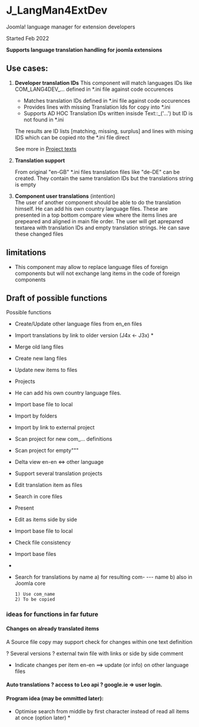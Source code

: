 # J_LangMan4ExtDev

Joomla! language manager for extension developers

Started Feb 2022

**Supports language translation handling for joomla extensions**

## Use cases:

1) **Developer translation IDs**
This component will match languages IDs like COM_LANG4DEV_... defined in *.ini file against code occurences

   * Matches translation IDs defined in *.ini file against code occurences
   * Provides lines with missing Translation Ids for copy into *.ini
   * Supports AD HOC Translation IDs written insisde Text::_('...') but ID is not found in *.ini

   The results are ID lists [matching, missing, surplus] and lines with mising IDS which can be copied nto the *.ini file direct

   See more in [Project texts](#Project-texts)

2) **Translation support**

   From original "en-GB" *.ini files translation files like "de-DE" can be created. They contain the same translation IDs but the translations string is empty

3) **Component user translations** (intention)  
    The user of another component should be able to do the translation himself. He can add his own country language files. These are presented in a top bottom compare view where the items lines are prepeared and aligned in main file order. 
    The user will get aprepared textarea with translation IDs and empty translation strings. He can save these changed files 

## limitations
  * This component may allow to replace language files of foreign components but will not exchange lang items in the code of foreign components 

## Draft of possible functions

Possible functions

- Create/Update other language files from en_en files
- Import translations by link to older version (J4x <- J3x) *

- Merge old lang files
- Create new lang files
- Update new items to files
- Projects

- He can add his own country language files.  

- Import base file to local

- Import by folders

- Import by link to external project

- Scan project for new com_... definitions

- Scan project for empty"""

- Delta view en-en <=> other language

- Support several translation projects

- Edit translation item as files

- Search in core files

- Present

- Edit as items side by side

- Import base file to local

- Check file consistency

- Import base files

-
- Search for translations by name a) for resulting com- --- name b) also in Joomla core

  ```
  1) Use com_name
  2) To be copied
  ```

### ideas for functions in far future

#### Changes on already translated items

A Source file copy may support check for changes within one text definition

? Several versions ? external twin file with links or side by side comment

- Indicate changes per item en-en ==> update (or info) on other language files

#### Auto translations ? access to Leo api ? google.ie ⇒ user login.

#### Program idea (may be ommitted later):

- Optimise search from middle by first character instead of read all items at once (option later) *
